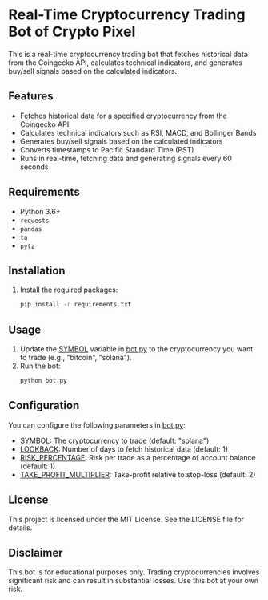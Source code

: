 # Real-Time Cryptocurrency Trading Bot of Crypto Pixel

This is a real-time cryptocurrency trading bot that fetches historical data from the Coingecko API, calculates technical indicators, and generates buy/sell signals based on the calculated indicators.

## Features

- Fetches historical data for a specified cryptocurrency from the Coingecko API
- Calculates technical indicators such as RSI, MACD, and Bollinger Bands
- Generates buy/sell signals based on the calculated indicators
- Converts timestamps to Pacific Standard Time (PST)
- Runs in real-time, fetching data and generating signals every 60 seconds

## Requirements

- Python 3.6+
- `requests`
- `pandas`
- `ta`
- `pytz`

## Installation

1. Install the required packages:
    ```sh
    pip install -r requirements.txt
    ```

## Usage

1. Update the [SYMBOL](http://_vscodecontentref_/0) variable in [bot.py](http://_vscodecontentref_/1) to the cryptocurrency you want to trade (e.g., "bitcoin", "solana").
2. Run the bot:
    ```sh
    python bot.py
    ```

## Configuration

You can configure the following parameters in [bot.py](http://_vscodecontentref_/2):

- [SYMBOL](http://_vscodecontentref_/3): The cryptocurrency to trade (default: "solana")
- [LOOKBACK](http://_vscodecontentref_/4): Number of days to fetch historical data (default: 1)
- [RISK_PERCENTAGE](http://_vscodecontentref_/5): Risk per trade as a percentage of account balance (default: 1)
- [TAKE_PROFIT_MULTIPLIER](http://_vscodecontentref_/6): Take-profit relative to stop-loss (default: 2)

## License

This project is licensed under the MIT License. See the LICENSE file for details.

## Disclaimer

This bot is for educational purposes only. Trading cryptocurrencies involves significant risk and can result in substantial losses. Use this bot at your own risk.